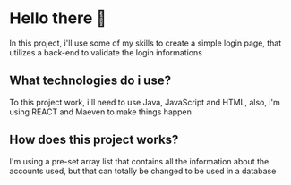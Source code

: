 # Hello there 👋

In this project, i'll use some of my skills to create a simple login page, that utilizes a back-end to validate the login informations

## What technologies do i use?
To this project work, i'll need to use Java, JavaScript and HTML, also, i'm using REACT and Maeven to make things happen

## How does this project works?
I'm using a pre-set array list that contains all the information about the accounts used, but that can totally be changed to be used in a database
